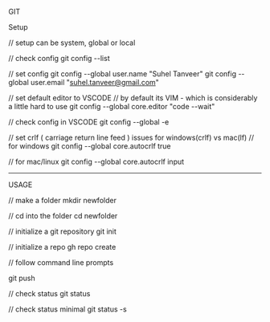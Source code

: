 GIT

Setup

// setup can be system, global or local

// check config
git config --list

// set config
git config --global user.name "Suhel Tanveer"
git config --global user.email "suhel.tanveer@gmail.com"

// set default editor to VSCODE
// by default its VIM - which is considerably a little hard to use
git config --global core.editor "code --wait"

// check config in VSCODE
git config --global -e

// set crlf ( carriage return line feed ) issues for windows(crlf) vs mac(lf)
// for windows
git config --global core.autocrlf true

// for mac/linux
git config --global core.autocrlf input


----------------------------------------------------------------

USAGE

// make a folder
mkdir newfolder

// cd into the folder
cd newfolder

// initialize a git repository
git init

// initialize a repo
gh repo create

// follow command line prompts

git push


// check status
git status

// check status minimal
git status -s